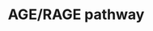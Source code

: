 ---
annotations:
- type: Pathway Ontology
  value: receptor for advanced glycation end-products signaling pathway
authors:
- Mkutmon
description: Advanced glycation end products (AGEs) are heterogeneous group of non-enzymatic
  malliard reaction products of aldose sugar with proteins and lipids. Formation of
  AGEs is an indicator of one of the many chemical modifications of proteins and DNA
  that occur within the biological systems. Research over past two decades have implicated
  the role of AGEs in most of the age-related diseases like Alzheimer's disease, cancer,
  cardiovascular disease, diabetes, renal disorders, hypertension, stroke, visual
  impairment and skin disorders. AGEs also modify the skin collagen and accelerates
  the aging process. In diabetic patients, AGE formation occurs in large scale and
  manifests with clinical symptoms such as cataract, atherosclerosis, nephropathy
  and neuropathy.  AGEs are known to bind with different cell surface receptors such
  as receptor for advanced glycation end products (RAGE), dolichyldiphosphooligosaccharide-protein
  glycosyltransferase (AGE-R1), protein kinase C substrate, 80KH phosphoprotein (AGE-R2),
  galectin-3 (AGE-R3), and class A macrophage scavenger receptor types I and II.  RAGE,
  is the well-studied receptor for AGEs and the signaling events mediated by others
  are either not been identified or are considered as negative regulators of RAGE
  signaling. RAGE is an integral membrane protein of the immunoglobulin superfamily.
  RAGE is constituted of an extracellular domain, a transmembrane domain and a short
  cytoplasmic domain. RAGE is expressed in a wide range of tissues such as lung, heart,
  kidney, brain, skeletal muscles, and in different types of cells including endothelial
  cells, macrophages/monocytes, neutrophils, and lymphocytes. Besides AGEs, RAGE also
  mediate the effects of its other extracellular ligands namely extracellular high
  mobility group box-1 (HMGB1), S100 family of calcium binding proteins and amyloid-beta
  peptide, among many others. Although a large number of advanced glycation end products
  have been identified in humans, AGE/RAGE signaling ex-vivo is mostly studied using
  the AGEs such as AGE-modified albumin, N(6)(carboxymethyl)lysine, N(6)(carboxyethyl)lysine
  and pentosidine.  The signaling events mediated by RAGE are complex due to the diversity
  of its ligands and their effects in different cell types. Homodimerization of RAGE
  has been identified to be essential for RAGE signaling. Depending on the intensity
  and duration of RAGE ligation, specific signaling modules such as ERK1/2, p38 MAPK,
  CDC42/RAC, SAPK/JNK and NF-κB has been shown to be regulated in different cell types.
  AGEs have been shown to induce the formation of complexes containing RAGE with DIAPH1,
  SRC/IRS1/PKC-alpha, TIRAP/MYD88/IRAK4 and RHOA. RAGE-DIAPH1 interaction is required
  for the activation of RAC1/CDC42 pathway leading to neurite outgrowth and regulation
  of cytoskeleton.Activation of PKC-alpha through RAGE/SRC/IRS1/PKC-alpha by AGEs
  has been suggested as a mechanism of insulin resistance in skeletal muscle cells.
  RAGE also shares the adaptor molecules such as TIRAP, MYD88 and IRAK4 of toll-like
  receptors and induce the activation of AKT, p38MAPK and NFKB pathways. AGEs have
  also been shown to induce the formation of complex between RAGE and RHOA. RHOA/ROCK
  dependent phosphorylation of ezrin/radixin/moesin (ERM) is required for the regulation
  of gap formation and actin reorganization, and thereby endothelial permeability.
  However, in tubular cells, AGEs inhibit phosphorylation of ERMs leading to inhibition
  of tubulogenesis. Similarly, AKT have been shown to be activated by AGEs and induce
  proliferation of primary acute myeloid leukemia (AML) cells where as phosphorylation
  of AKT is shown to be inhibited in podocytes leading to FOXO4 activation and apoptosis.
  The major component of AGE/RAGE signaling is the oxidative stress induced pathways.
  AGEs induce the oxidative stress through the activation of NADPH oxidases. Increased
  intracellular oxidative stress leads to stimulation of PKC and ERK1/2, resulting
  in the translocation and activation of NF-κB and subsequent up regulation of NF-κB
  dependent genes which ultimately produce deleterious effects to cells.  Please access
  this pathway at [http://www.netpath.org/netslim/age_signaling_pathways.html NetSlim]
  database.
last-edited: 2016-10-06
organisms:
- Bos taurus
redirect_from:
- /index.php/Pathway:WP3124
- /instance/WP3124
schema-jsonld:
- '@context': https://schema.org/
  '@id': https://wikipathways.github.io/pathways/WP3124.html
  '@type': Dataset
  creator:
    '@type': Organization
    name: WikiPathways
  description: Advanced glycation end products (AGEs) are heterogeneous group of non-enzymatic
    malliard reaction products of aldose sugar with proteins and lipids. Formation
    of AGEs is an indicator of one of the many chemical modifications of proteins
    and DNA that occur within the biological systems. Research over past two decades
    have implicated the role of AGEs in most of the age-related diseases like Alzheimer's
    disease, cancer, cardiovascular disease, diabetes, renal disorders, hypertension,
    stroke, visual impairment and skin disorders. AGEs also modify the skin collagen
    and accelerates the aging process. In diabetic patients, AGE formation occurs
    in large scale and manifests with clinical symptoms such as cataract, atherosclerosis,
    nephropathy and neuropathy.  AGEs are known to bind with different cell surface
    receptors such as receptor for advanced glycation end products (RAGE), dolichyldiphosphooligosaccharide-protein
    glycosyltransferase (AGE-R1), protein kinase C substrate, 80KH phosphoprotein
    (AGE-R2), galectin-3 (AGE-R3), and class A macrophage scavenger receptor types
    I and II.  RAGE, is the well-studied receptor for AGEs and the signaling events
    mediated by others are either not been identified or are considered as negative
    regulators of RAGE signaling. RAGE is an integral membrane protein of the immunoglobulin
    superfamily. RAGE is constituted of an extracellular domain, a transmembrane domain
    and a short cytoplasmic domain. RAGE is expressed in a wide range of tissues such
    as lung, heart, kidney, brain, skeletal muscles, and in different types of cells
    including endothelial cells, macrophages/monocytes, neutrophils, and lymphocytes.
    Besides AGEs, RAGE also mediate the effects of its other extracellular ligands
    namely extracellular high mobility group box-1 (HMGB1), S100 family of calcium
    binding proteins and amyloid-beta peptide, among many others. Although a large
    number of advanced glycation end products have been identified in humans, AGE/RAGE
    signaling ex-vivo is mostly studied using the AGEs such as AGE-modified albumin,
    N(6)(carboxymethyl)lysine, N(6)(carboxyethyl)lysine and pentosidine.  The signaling
    events mediated by RAGE are complex due to the diversity of its ligands and their
    effects in different cell types. Homodimerization of RAGE has been identified
    to be essential for RAGE signaling. Depending on the intensity and duration of
    RAGE ligation, specific signaling modules such as ERK1/2, p38 MAPK, CDC42/RAC,
    SAPK/JNK and NF-κB has been shown to be regulated in different cell types. AGEs
    have been shown to induce the formation of complexes containing RAGE with DIAPH1,
    SRC/IRS1/PKC-alpha, TIRAP/MYD88/IRAK4 and RHOA. RAGE-DIAPH1 interaction is required
    for the activation of RAC1/CDC42 pathway leading to neurite outgrowth and regulation
    of cytoskeleton.Activation of PKC-alpha through RAGE/SRC/IRS1/PKC-alpha by AGEs
    has been suggested as a mechanism of insulin resistance in skeletal muscle cells.
    RAGE also shares the adaptor molecules such as TIRAP, MYD88 and IRAK4 of toll-like
    receptors and induce the activation of AKT, p38MAPK and NFKB pathways. AGEs have
    also been shown to induce the formation of complex between RAGE and RHOA. RHOA/ROCK
    dependent phosphorylation of ezrin/radixin/moesin (ERM) is required for the regulation
    of gap formation and actin reorganization, and thereby endothelial permeability.
    However, in tubular cells, AGEs inhibit phosphorylation of ERMs leading to inhibition
    of tubulogenesis. Similarly, AKT have been shown to be activated by AGEs and induce
    proliferation of primary acute myeloid leukemia (AML) cells where as phosphorylation
    of AKT is shown to be inhibited in podocytes leading to FOXO4 activation and apoptosis.
    The major component of AGE/RAGE signaling is the oxidative stress induced pathways.
    AGEs induce the oxidative stress through the activation of NADPH oxidases. Increased
    intracellular oxidative stress leads to stimulation of PKC and ERK1/2, resulting
    in the translocation and activation of NF-κB and subsequent up regulation of NF-κB
    dependent genes which ultimately produce deleterious effects to cells.  Please
    access this pathway at [http://www.netpath.org/netslim/age_signaling_pathways.html
    NetSlim] database.
  keywords:
  - MYD88
  - ATF2
  - CHUK
  - PRKCD
  - STAT5A
  - FOXO1
  - Pentosidine
  - PLC
  - JAK2
  - NCF1
  - EZR
  - AGER
  - AGEs
  - MMP7
  - H2O2
  - INHBB
  - Ligand
  - DIAPH1
  - LGALS3
  - SHC1
  - CML-Collagen
  - MAPK1
  - IRS1
  - HIF1A
  - SRC
  - 'NO'
  - TIRAP
  - STAT1
  - ALPL
  - MMP2
  - INS
  - DDOST
  - FOXO4
  - Glyc-FBS
  - JUN
  - NFKB1
  - EGFR
  - CML
  - Na+ K+ ATPase
  - RAF1
  - RHOA
  - RELA
  - IKBKB
  - SOD1
  - MAPK14
  - CYCS
  - PRKCA
  - MMP14
  - IRAK4
  - SP1
  - MAP2K1
  - MMP9
  - IR-A
  - MMP13
  - STAT3
  - AGE-modified albumin
  - PRKCB
  - INOS
  - CEL
  - SMAD2
  - CDC42
  - NOX
  - SMAD3
  - CASP9
  - PLA2G4A
  - ROCK1
  - MSN
  - MAPK8
  - RAC1
  - CASP3
  - Protein
  - STAT5B
  - CASP8
  - NOS3
  - MAPK9
  - MAPK3
  - MSR1
  - AKT1
  - BIKBA
  - PRKCZ
  license: CC0
  name: AGE/RAGE pathway
seo: CreativeWork
title: AGE/RAGE pathway
wpid: WP3124
---